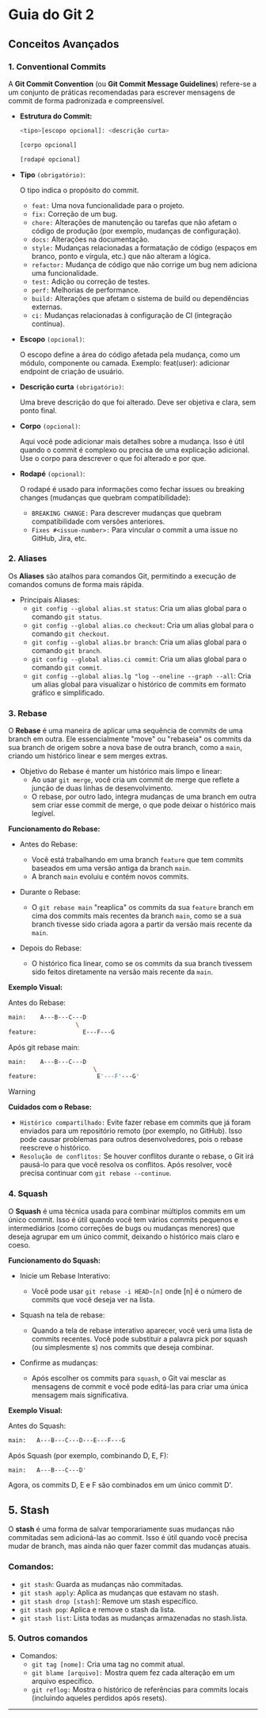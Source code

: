 # Guia do Git 2

## Conceitos Avançados

### 1. Conventional Commits

A **Git Commit Convention** (ou **Git Commit Message Guidelines**) refere-se a um conjunto de práticas recomendadas para escrever mensagens de commit de forma padronizada e compreensível.

- **Estrutura do Commit:**
  ```bash
  <tipo>[escopo opcional]: <descrição curta>

  [corpo opcional]

  [rodapé opcional]
  ```

- **Tipo** `(obrigatório)`:

  O tipo indica o propósito do commit.
    - `feat:` Uma nova funcionalidade para o projeto.
    - `fix:` Correção de um bug.
    - `chore:` Alterações de manutenção ou tarefas que não afetam o código de produção (por exemplo, mudanças de configuração).
    - `docs:` Alterações na documentação.
    - `style:` Mudanças relacionadas a formatação de código (espaços em branco, ponto e vírgula, etc.) que não alteram a lógica.
    - `refactor:` Mudança de código que não corrige um bug nem adiciona uma funcionalidade.
    - `test:` Adição ou correção de testes.
    - `perf:` Melhorias de performance.
    - `build:` Alterações que afetam o sistema de build ou dependências externas.
    - `ci:` Mudanças relacionadas à configuração de CI (integração contínua).
  
- **Escopo** `(opcional)`:

  O escopo define a área do código afetada pela mudança, como um módulo, componente ou camada. Exemplo: feat(user): adicionar endpoint de criação de usuário.

- **Descrição curta** `(obrigatório)`:

  Uma breve descrição do que foi alterado. Deve ser objetiva e clara, sem ponto final.

- **Corpo** `(opcional)`:

  Aqui você pode adicionar mais detalhes sobre a mudança. Isso é útil quando o commit é complexo ou precisa de uma explicação adicional. Use o corpo para descrever o que foi alterado e por que.

- **Rodapé** `(opcional)`:
  
  O rodapé é usado para informações como fechar issues ou breaking changes (mudanças que quebram compatibilidade):
    - `BREAKING CHANGE:` Para descrever mudanças que quebram compatibilidade com versões anteriores.
    - `Fixes #<issue-number>:` Para vincular o commit a uma issue no GitHub, Jira, etc.

### 2. Aliases

Os **Aliases** são atalhos para comandos Git, permitindo a execução de comandos comuns de forma mais rápida.

- Principais Aliases:
  - `git config --global alias.st status`: Cria um alias global para o comando `git status`.
  - `git config --global alias.co checkout`: Cria um alias global para o comando `git checkout`.
  - `git config --global alias.br branch`: Cria um alias global para o comando `git branch`.
  - `git config --global alias.ci commit`: Cria um alias global para o comando `git commit`.
  - `git config --global alias.lg "log --oneline --graph --all`: Cria um alias global para visualizar o histórico de commits em formato gráfico e simplificado.

### 3. Rebase

O **Rebase** é uma maneira de aplicar uma sequência de commits de uma branch em outra. Ele essencialmente "move" ou "rebaseia" os commits da sua branch de origem sobre a nova base de outra branch, como a `main`, criando um histórico linear e sem merges extras.

- Objetivo do Rebase é manter um histórico mais limpo e linear: 
  - Ao usar `git merge`, você cria um commit de merge que reflete a junção de duas linhas de desenvolvimento. 
  - O rebase, por outro lado, integra mudanças de uma branch em outra sem criar esse commit de merge, o que pode deixar o histórico mais legível.
  
**Funcionamento do Rebase:**

- Antes do Rebase:
  - Você está trabalhando em uma branch `feature` que tem commits baseados em uma versão antiga da branch `main`.
  - A branch `main` evoluiu e contém novos commits.
  
- Durante o Rebase:
  - O `git rebase main` "reaplica" os commits da sua `feature` branch em cima dos commits mais recentes da branch `main`, como se a sua branch tivesse sido criada agora a partir da versão mais recente da `main`.

- Depois do Rebase:
  - O histórico fica linear, como se os commits da sua branch tivessem sido feitos diretamente na versão mais recente da `main`.

**Exemplo Visual:**

Antes do Rebase:
```bash
main:    A---B---C---D
                   \
feature:             E---F---G
```

Após git rebase main:
```bash
main:    A---B---C---D
                        \
feature:                 E'---F'---G'
```

> [!WARNING]
> **Cuidados com o Rebase:**
>  - `Histórico compartilhado:` Evite fazer rebase em commits que já foram enviados para um repositório remoto (por exemplo, no GitHub). Isso pode causar problemas para outros desenvolvedores, pois o rebase reescreve o histórico.
>  - `Resolução de conflitos:` Se houver conflitos durante o rebase, o Git irá pausá-lo para que você resolva os conflitos. Após resolver, você precisa continuar com `git rebase --continue`.

### 4. Squash

O **Squash** é uma técnica usada para combinar múltiplos commits em um único commit. Isso é útil quando você tem vários commits pequenos e intermediários (como correções de bugs ou mudanças menores) que deseja agrupar em um único commit, deixando o histórico mais claro e coeso.

**Funcionamento do Squash:**

- Inicie um Rebase Interativo:
  - Você pode usar `git rebase -i HEAD~[n]` onde [n] é o número de commits que você deseja ver na lista.

- Squash na tela de rebase:
  - Quando a tela de rebase interativo aparecer, você verá uma lista de commits recentes. Você pode substituir a palavra pick por squash (ou simplesmente s) nos commits que deseja combinar.

- Confirme as mudanças:
  - Após escolher os commits para `squash`, o Git vai mesclar as mensagens de commit e você pode editá-las para criar uma única mensagem mais significativa.

**Exemplo Visual:**

Antes do Squash:

```bash
main:   A---B---C---D---E---F---G
```

Após Squash (por exemplo, combinando D, E, F):
```bash
main:   A---B---C---D'
```
Agora, os commits D, E e F são combinados em um único commit D'.

## 5. Stash

O **stash** é uma forma de salvar temporariamente suas mudanças não commitadas sem adicioná-las ao commit. Isso é útil quando você precisa mudar de branch, mas ainda não quer fazer commit das mudanças atuais.

### Comandos:
- `git stash`: Guarda as mudanças não commitadas.
- `git stash apply`: Aplica as mudanças que estavam no stash.
- `git stash drop [stash]`: Remove um stash específico.
- `git stash pop`: Aplica e remove o stash da lista.
- `git stash list`: Lista todas as mudanças armazenadas no stash.lista.

### 5. Outros comandos

- Comandos:
  - `git tag [nome]:` Cria uma tag no commit atual.
  - `git blame [arquivo]:` Mostra quem fez cada alteração em um arquivo específico.
  - `git reflog:` Mostra o histórico de referências para commits locais (incluindo aqueles perdidos após resets).

---